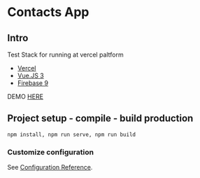 # Contacts App

## Intro

Test Stack for running at vercel paltform

- [Vercel](https://cli.vuejs.org/config/)
- [Vue.JS 3](https://vuejs.org/)
- [Firebase 9](https://firebase.google.com/)

DEMO [HERE](https://contactapp.vercel.app/)

## Project setup - compile - build production
```
npm install, npm run serve, npm run build
```

### Customize configuration
See [Configuration Reference](https://cli.vuejs.org/config/).
